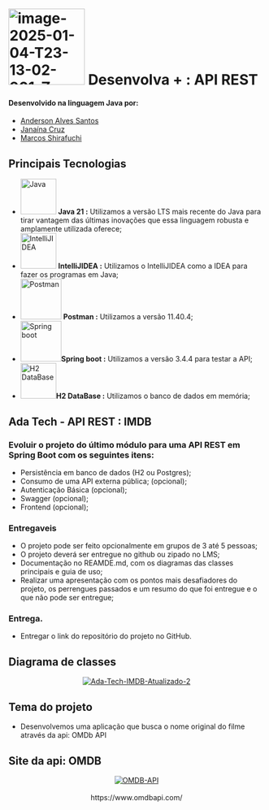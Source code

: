 # <a href="https://imgbb.com/"><img src="https://i.ibb.co/wNCRx9z/image-2025-01-04-T23-13-02-901-Z.png" alt="image-2025-01-04-T23-13-02-901-Z" border="0" width =150 heigth = 100></a> Desenvolva + : API REST

#### Desenvolvido na linguagem Java por:
- [Anderson Alves Santos](https://github.com/santos-anderson)
- [Janaína Cruz](https://github.com/JanaCruzS)
- [Marcos Shirafuchi](https://github.com/marcosfshirafuchi)

## Principais Tecnologias

- <img width="70px" src="https://cdn.jsdelivr.net/gh/devicons/devicon@latest/icons/java/java-original-wordmark.svg" title = "Java" /> <b>Java 21 :</b> Utilizamos a versão LTS mais recente do Java para tirar vantagem das últimas inovações que essa linguagem robusta e amplamente utilizada oferece;
- <img width="70px" src="https://cdn.jsdelivr.net/gh/devicons/devicon@latest/icons/intellij/intellij-original.svg" title = "IntelliJIDEA" /> <b>IntelliJIDEA :</b> Utilizamos o IntelliJIDEA como a IDEA para fazer os programas em Java;
- <img width="80px" src="https://cdn.jsdelivr.net/gh/devicons/devicon@latest/icons/postman/postman-original-wordmark.svg" title = "Postman"/> <b>Postman :</b> Utilizamos a versão 11.40.4;
- <img width="80px" src="https://cdn.jsdelivr.net/gh/devicons/devicon@latest/icons/spring/spring-original-wordmark.svg" title = "Spring boot"/><b>Spring boot :</b> Utilizamos a versão 3.4.4 para testar a API;
- <img width="70px" src="https://cdn.jsdelivr.net/gh/devicons/devicon@latest/icons/azuresqldatabase/azuresqldatabase-original.svg" title = "H2 DataBase" /><b>H2 DataBase :</b> Utilizamos o banco de dados em memória;



## Ada Tech - API REST : IMDB

### Evoluir o projeto do último módulo para uma API REST em Spring Boot com os seguintes itens:
- Persistência em banco de dados (H2 ou Postgres);
- Consumo de uma API externa pública; (opcional);
- Autenticação Básica (opcional);
- Swagger (opcional);
- Frontend (opcional);

### Entregaveis
- O projeto pode ser feito opcionalmente em grupos de 3 até 5 pessoas;
- O projeto deverá ser entregue no github ou zipado no LMS;
- Documentação no REAMDE.md, com os diagramas das classes principais e guia de uso;
- Realizar uma apresentação com os pontos mais desafiadores do projeto, os perrengues passados e um resumo do que foi entregue e o que não pode ser entregue;

### Entrega.
- Entregar o link do repositório do projeto no GitHub.

## Diagrama de classes
<p align = center>
<a href="https://ibb.co/Kc0pW924"><img src="https://i.ibb.co/6cn7F4H9/Ada-Tech-IMDB-Atualizado-2.jpg" alt="Ada-Tech-IMDB-Atualizado-2" border="0"></a>
</p>

## Tema do projeto
- Desenvolvemos uma aplicação que busca o nome original do filme através da api: OMDb API


## Site da api: OMDB
<p align = center>
<a href="https://ibb.co/FL5M2R4X"><img src="https://i.ibb.co/rRxSYD23/OMDB-API.png" alt="OMDB-API" border="0"></a><br><br>
  https://www.omdbapi.com/
</p>






